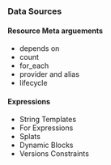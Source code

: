 ### Data Sources

#### Resource Meta arguements

- depends on
- count
- for_each
- provider and alias
- lifecycle

#### Expressions

- String Templates
- For Expressions
- Splats
- Dynamic Blocks
- Versions Constraints